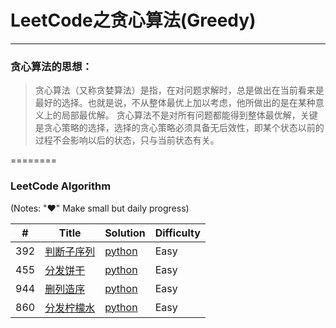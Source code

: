 # LeetCode之贪心算法(Greedy)

---

### 贪心算法的思想：
>贪心算法（又称贪婪算法）是指，在对问题求解时，总是做出在当前看来是最好的选择。也就是说，不从整体最优上加以考虑，他所做出的是在某种意义上的局部最优解。
>贪心算法不是对所有问题都能得到整体最优解，关键是贪心策略的选择，选择的贪心策略必须具备无后效性，即某个状态以前的过程不会影响以后的状态，只与当前状态有关。

========

### LeetCode Algorithm

(Notes: "&hearts;" Make small but daily progress)


| # | Title | Solution | Difficulty |
|---| ----- | -------- | ---------- |
|392|[判断子序列](https://leetcode-cn.com/problems/is-subsequence/) | [python](../../daily/392_2020-03-17.md)|Easy|
|455|[分发饼干](https://leetcode-cn.com/problems/assign-cookies/) | [python](../../daily/455_2020-03-16.md)|Easy|
|944|[删列造序](https://leetcode-cn.com/problems/delete-columns-to-make-sorted/) | [python](../../daily/944_2020-03-16.md)|Easy|
|860|[分发柠檬水](https://leetcode-cn.com/problems/lemonade-change/) | [python](../../daily/860_2020-03-18.md)|Easy|